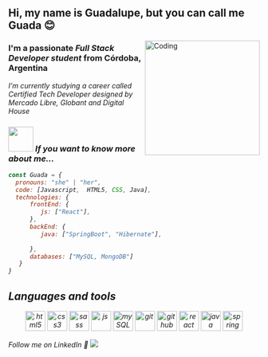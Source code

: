 <h2 align="left">Hi, my name is Guadalupe, but you can call me Guada 😊</h2>

<img align="right" alt="Coding" width="230" src= "https://media0.giphy.com/media/Sl6ck4CKQtDeDtCIlh/giphy.gif?cid=790b761192567241fb8ebeb07cb49e8549af7de9ce829f3c&rid=giphy.gif&ct=s">

<h3 align="left">I'm a passionate <em>Full Stack Developer student</em> from Córdoba, Argentina</h3>
<p><em>I’m currently studying a career called Certified Tech Developer designed by Mercado Libre, Globant and Digital House<em></p>

### <img src="https://c.tenor.com/UhLv_deOrtMAAAAi/happy-milk-peach-happy.gif" width="50">  If you want to know more about me...  

```javaScript
const Guada = {
  pronouns: "she" | "her",
  code: [Javascript,  HTML5, CSS, Java],
  technologies: {
      frontEnd: {
         js: ["React"],
      },
      backEnd: {
         java: ["SpringBoot", "Hibernate"],
         
      },
      databases: ["MySQL, MongoDB"]
   }
}
```

## Languages and tools

<p align="center">
  <img src="https://img.shields.io/badge/HTML5-E34F26?style=for-the-badge&logo=html5&logoColor=white" alt="html5" height="40"/> 
  <img src="https://img.shields.io/badge/CSS3-1572B6?style=for-the-badge&logo=css3&logoColor=white" alt="css3" height="40"/> 
  <img src="https://img.shields.io/badge/Sass-CC6699?style=for-the-badge&logo=sass&logoColor=white" alt="sass" height="40">
  <img src="https://img.shields.io/badge/JavaScript-F7DF1E?style=for-the-badge&logo=javascript&logoColor=black" alt="js" height="40"/> 
  <img src="https://img.shields.io/badge/MySQL-00000F?style=for-the-badge&logo=mysql&logoColor=white" alt="mySQL" height="40"/> 
  <img src="https://img.shields.io/badge/Git-F05032?style=for-the-badge&logo=git&logoColor=white" alt="git" height="40"/>
  <img src="https://img.shields.io/badge/GitHub-100000?style=for-the-badge&logo=github&logoColor=white" alt="github" height="40"/>
  <img src="https://img.shields.io/badge/React-20232A?style=for-the-badge&logo=react&logoColor=61DAFB" alt="react" height="40">
  <img src="https://img.shields.io/badge/Java-ED8B00?style=for-the-badge&logo=java&logoColor=white" alt="java" height="40"/>
  <img src="https://img.shields.io/badge/spring-64B742?style=for-the-badge&logo=spring&logoColor=white" alt="spring" height="40"/>
</p>


<!-- ## 📚  I'm currently learning
<p align="center">
  <img src="https://img.shields.io/badge/Go-00ADD8?style=for-the-badge&logo=go&logoColor=white" alt="go" height="50"/>
  <img src="https://img.shields.io/badge/MongoDB-4EA94B?style=for-the-badge&logo=mongodb&logoColor=white" alt="MongoDB" height="50"/>
  <img src="https://img.shields.io/badge/PostgreSQL-316192?style=for-the-badge&logo=postgresql&logoColor=white" alt="postgreSQL" height="50"/>
</p> -->


Follow me on LinkedIn 🤗 <a href="https://www.linkedin.com/in/guadalupe-montero/" ><img src="https://img.shields.io/badge/Guadalupe Montero-%230077B5.svg?&style=for-the-badge&logo=linkedin&logoColor=white" ></a> 









